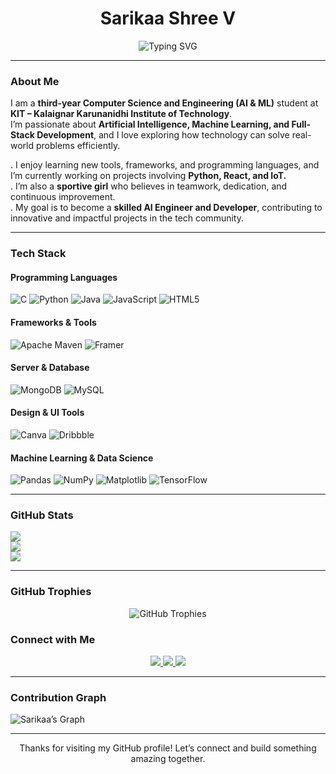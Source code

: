 <h1 align="center"> Sarikaa Shree V </h1>

<p align="center">
  <img src="https://readme-typing-svg.demolab.com?font=Fira+Code&size=22&pause=1000&center=true&vCenter=true&width=600&lines=Passionate+about+Artificial+Intelligence;Full+Stack+Developer+in+Progress;Exploring+IoT+and+Innovative+Tech" alt="Typing SVG" />
</p>

---

###  About Me  
I am a **third-year Computer Science and Engineering (AI & ML)** student at **KIT – Kalaignar Karunanidhi Institute of Technology**.  
I’m passionate about **Artificial Intelligence, Machine Learning, and Full-Stack Development**, and I love exploring how technology can solve real-world problems efficiently.  

 . I enjoy learning new tools, frameworks, and programming languages, and I’m currently working on projects involving **Python, React, and IoT.**  
 . I’m also a **sportive girl** who believes in teamwork, dedication, and continuous improvement.  
 . My goal is to become a **skilled AI Engineer and Developer**, contributing to innovative and impactful projects in the tech community.

---

###  Tech Stack

####  Programming Languages  
![C](https://img.shields.io/badge/c-%2300599C.svg?style=for-the-badge&logo=c&logoColor=white)
![Python](https://img.shields.io/badge/python-3670A0?style=for-the-badge&logo=python&logoColor=ffdd54)
![Java](https://img.shields.io/badge/java-%23ED8B00.svg?style=for-the-badge&logo=openjdk&logoColor=white)
![JavaScript](https://img.shields.io/badge/javascript-%23323330.svg?style=for-the-badge&logo=javascript&logoColor=%23F7DF1E)
![HTML5](https://img.shields.io/badge/html5-%23E34F26.svg?style=for-the-badge&logo=html5&logoColor=white)

####  Frameworks & Tools  
![Apache Maven](https://img.shields.io/badge/Apache%20Maven-C71A36?style=for-the-badge&logo=Apache%20Maven&logoColor=white)
![Framer](https://img.shields.io/badge/Framer-black?style=for-the-badge&logo=framer&logoColor=blue)

####  Server & Database  
![MongoDB](https://img.shields.io/badge/MongoDB-%234ea94b.svg?style=for-the-badge&logo=mongodb&logoColor=white)
![MySQL](https://img.shields.io/badge/mysql-4479A1.svg?style=for-the-badge&logo=mysql&logoColor=white)

####  Design & UI Tools  
![Canva](https://img.shields.io/badge/Canva-%2300C4CC.svg?style=for-the-badge&logo=Canva&logoColor=white)
![Dribbble](https://img.shields.io/badge/Dribbble-EA4C89?style=for-the-badge&logo=dribbble&logoColor=white)

####  Machine Learning & Data Science  
![Pandas](https://img.shields.io/badge/pandas-%23150458.svg?style=for-the-badge&logo=pandas&logoColor=white)
![NumPy](https://img.shields.io/badge/numpy-%23013243.svg?style=for-the-badge&logo=numpy&logoColor=white)
![Matplotlib](https://img.shields.io/badge/Matplotlib-%23ffffff.svg?style=for-the-badge&logo=Matplotlib&logoColor=black)
![TensorFlow](https://img.shields.io/badge/TensorFlow-%23FF6F00.svg?style=for-the-badge&logo=TensorFlow&logoColor=white)

---

###  GitHub Stats

![](https://github-readme-stats.vercel.app/api?username=sarikaa2020&theme=holi&hide_border=false&include_all_commits=false&count_private=false)<br/>
![](https://nirzak-streak-stats.vercel.app/?user=sarikaa2020&theme=holi&hide_border=false)<br/>
![](https://github-readme-stats.vercel.app/api/top-langs/?username=sarikaa2020&theme=holi&hide_border=false&include_all_commits=false&count_private=false&layout=compact)

---
###  GitHub Trophies  
<p align="center">
  <img src="https://github-profile-trophy.vercel.app/?username=sarikaa2020&theme=onedark&no-frame=false&no-bg=false&margin-w=15" alt="GitHub Trophies" />
</p>



###  Connect with Me  

<p align="center">
  <a href="https://www.linkedin.com/in/sarikaa-shree-v-8b6719350" target="_blank">
    <img src="https://img.shields.io/badge/LinkedIn-%230077B5.svg?style=for-the-badge&logo=linkedin&logoColor=white" />
  </a>
  <a href="https://codolio.com/profile/SarikaaShree" target="_blank">
  <img src="https://img.shields.io/badge/Codolio-%23FF6F00.svg?style=for-the-badge&logo=codemagic&logoColor=white" />
</a>
  <a href="https://www.codechef.com/users/kit23bam046" target="_blank">
  <img src="https://img.shields.io/badge/CodeChef-%235B4638.svg?style=for-the-badge&logo=codechef&logoColor=white" />
  </a>
</p>

---

  
###  Contribution Graph  
![Sarikaa’s Graph](https://github-readme-activity-graph.vercel.app/graph?username=sarikaa2020&bg_color=000000&color=00FF00&line=00FF00&point=00FF00&area=true&hide_border=true)


---

<p align="center">Thanks for visiting my GitHub profile! Let’s connect and build something amazing together. </p>


